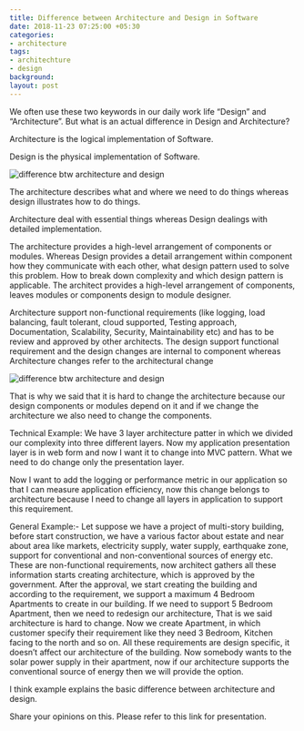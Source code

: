 ```yaml
---
title: Difference between Architecture and Design in Software
date: 2018-11-23 07:25:00 +05:30
categories:
- architecture
tags:
- architechture
- design
background: 
layout: post
---
```


We often use these two keywords in our daily work life “Design” and “Architecture”. But what is an actual difference in Design and Architecture?

Architecture is the logical implementation of Software.

Design is the physical implementation of Software.

<p class="text-center"><img class="img" src="/uploads/Untitled%20Diagram.jpg" alt="difference btw architecture and design"/></p>

The architecture describes what and where we need to do things whereas design illustrates how to do things.

Architecture deal with essential things whereas Design dealings with detailed implementation.

The architecture provides a high-level arrangement of components or modules. Whereas Design provides a detail arrangement within component how they communicate with each other, what design pattern used to solve this problem. How to break down complexity and which design pattern is applicable. The architect provides a high-level arrangement of components, leaves modules or components design to module designer.

Architecture support non-functional requirements (like logging, load balancing, fault tolerant, cloud supported, Testing approach, Documentation, Scalability, Security, Maintainability etc) and has to be review and approved by other architects. The design support functional requirement and the design changes are internal to component whereas Architecture changes refer to the architectural change

<p class="text-center"><img class="img" src="/uploads/Untitled%20Diagram.png" alt="difference btw architecture and design"/></p>

That is why we said that it is hard to change the architecture because our design components or modules depend on it and if we change the architecture we also need to change the components.

Technical Example: We have 3 layer architecture patter in which we divided our complexity into three different layers. Now my application presentation layer is in web form and now I want it to change into MVC pattern. What we need to do change only the presentation layer.

Now I want to add the logging or performance metric in our application so that I can measure application efficiency, now this change belongs to architecture because I need to change all layers in application to support this requirement.

General Example:- Let suppose we have a project of multi-story building, before start construction, we have a various factor about estate and near about area like markets, electricity supply, water supply, earthquake zone, support for conventional and non-conventional sources of energy etc. These are non-functional requirements, now architect gathers all these information starts creating architecture, which is approved by the government. After the approval, we start creating the building and according to the requirement, we support a maximum 4 Bedroom Apartments to create in our building. If we need to support 5 Bedroom Apartment, then we need to redesign our architecture, That is we said architecture is hard to change. Now we create Apartment, in which customer specify their requirement like they need 3 Bedroom, Kitchen facing to the north and so on. All these requirements are design specific, it doesn’t affect our architecture of the building. Now somebody wants to the solar power supply in their apartment, now if our architecture supports the conventional source of energy then we will provide the option.

I think example explains the basic difference between architecture and design.

Share your opinions on this. Please refer to this link for presentation.